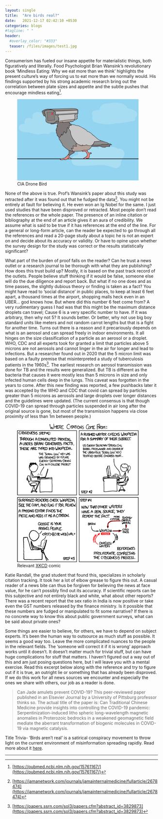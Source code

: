 ```yaml
---
layout: single
title:  "Are birds real?"
date:   2021-12-17 02:42:10 +0530
categories: blogs
#tagline: " "
header:
  #overlay_color: "#333"  
  teaser: /files/images/test1.jpg
---
```


Consumerism has fueled our insane appetite for materialistic things, both figuratively and literally. Food Psychologist Brian Wansink’s revolutionary book ‘Mindless Eating: Why we eat more than we think’ highlights the present culture’s way of forcing us to eat more than we normally would. His findings supported by his strong academic research bring out the correlation between plate sizes and appetite and the subtle pushes that encourage mindless eating[^1].

<figure style="width: 400px" class="align-center">
  <img src="/files/images/p6i1.jpeg" alt="this is a placeholder image" >
  <figcaption>CIA Drone Bird</figcaption>
</figure>

None of the above is true. Prof’s Wansink’s paper about this study was retracted after it was found out that he fudged the data[^2]. You might not be entirely at fault for believing it. He even won an Ig Nobel for the same. I just used studies that have been disproved or retracted. Most people don’t read the references or the whole paper. The presence of an inline citation or bibliography at the end of an article gives it an aura of credibility. We assume what is said to be true if it has references at the end of the line. For a general or long-form article, can the reader be expected to go through all the references and read a 20-page study about a topic he is not an expert on and decide about its accuracy or validity. Or have to opine upon whether the survey design for the study was correct or the results statistically significant?

What part of the burden of proof falls on the reader? Can he trust a news outlet or a research journal to be thorough with what they are publishing? How does this trust build up? Mostly, it is based on the past track record of the outlets. People believe stuff thinking if it would be false, someone else will do the due diligence and report back. But what if no one does and as time passes, the slightly dubious theory or finding is taken as a fact? You might have read to ‘social distance’ in public places, to keep at least 6 feet apart, a thousand times at the airport, shopping malls heck even in an UBER… god knows how. But where did this number 6 feet come from? A very rudimentary guess I had was that this might be the maximum distance droplets can travel; Cause 6 is a very specific number to have. If it was arbitrary, then why not 5? It sounds better. Or better, why not use big boy standard units like meters and not random carrot lengths but that is a fight for another time. Turns out there is a reason and it precariously depends on what is an aerosol and can spread freely in indoor environments. It all hinges on the size classification of a particle as an aerosol or a droplet. WHO, CDC and all experts took for granted a limit that particles above 5 microns are not aerosols and cannot linger in the air for longer and lead to infections. But a researcher found out in 2020 that the 5 micron limit was based on a faulty premise that misinterpreted a study of tuberculosis patients in the 1960s[^3]. The earliest research on aerosol transmission was done for TB and the results were generalized. But TB is different as the bacteria that causes it were mostly less than 5 microns in size and only infected human cells deep in the lungs. This caveat was forgotten in the years to come. After this new finding was reported, a few pushbacks later it was accepted by the WHO and CDC that covid can spread by particles greater than 5 microns as aerosols and large droplets over longer distances and the guidelines were updated. (The current consensus is that though COVID-19 can spread through particles suspended in air long after the original source is gone, but most of the transmission happens via close proximity of less than 1m between people.)

<figure style="width: 400px" class="align-center">
  <img src="/files/images/p6i2.png" alt="this is a placeholder image" >
  <figcaption>Relevant <a href="https://xkcd.com/978/">XKCD</a> comic</figcaption>
</figure>
Katie Randall, the grad student that found this, specializes in scholarly citation tracking. It took her a lot of elbow grease to figure this out. A casual reader of a news bite can thus be forgiven for believing the news at face value, for he can’t possibly find out its accuracy. If scientific reports can be this subjective and not entirely black and white, what about other reports? There was a recent report that the sex ratio in India is now positive or take even the GST numbers released by the finance ministry. Is it possible that these numbers are fudged or manipulated to fit some narrative? If there is no concrete way to know this about public government surveys, what can be said about private ones?

Some things are easier to believe, for others, we have to depend on subject experts. It’s been the human way to outsource as much stuff as possible. It seems a good way too. Leave the more complicated nuances to the people in the relevant fields. The ‘someone will correct it if it is wrong’ approach works until it doesn’t. It doesn’t matter much for trivial stuff, but can have huge complications for stuff that matters. I haven’t figured out a way out of this and am just posing questions here, but I will leave you with a mental exercise. Read this excerpt below along with the reference and try to figure out if it is true, an outright lie or something that has already been disproved. If we do this work for all news sources we encounter and especially the ones we share with others, our job as a reader is done.

> Can Jade amulets prevent COVID-19? This peer-reviewed paper published in an Elsevier Journal by a University of Pittsburg professor thinks so. The actual title of the paper is: Can Traditional Chinese Medicine provide insights into controlling the COVID-19 pandemic: Serpentinization-induced litho spheric long-wavelength magnetic anomalies in Proterozoic bedrocks in a weakened geomagnetic field mediate the aberrant transformation of biogenic molecules in COVID-19 via magnetic catalysis.

Title Trivia- ‘Birds aren’t real’ is a satirical conspiracy movement to throw light on the current environment of misinformation spreading rapidly. Read more about it [here](https://www.nytimes.com/2021/12/15/learning/lesson-plans/lesson-of-the-day-birds-arent-real-or-are-they-inside-a-gen-z-conspiracy-theory.html).

---

[^1]: [https://pubmed.ncbi.nlm.nih.gov/15761167/](https://pubmed.ncbi.nlm.nih.gov/15761167/)
[^2]: [https://jamanetwork.com/journals/jamainternalmedicine/fullarticle/2678474](https://jamanetwork.com/journals/jamainternalmedicine/fullarticle/2678474)
[^3]: [https://papers.ssrn.com/sol3/papers.cfm?abstract_id=3829873](https://papers.ssrn.com/sol3/papers.cfm?abstract_id=3829873)
